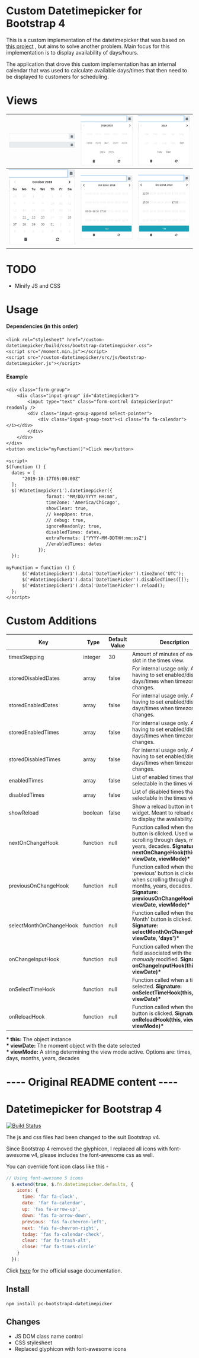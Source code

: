 # Custom Datetimepicker for Bootstrap 4

This is a custom implementation of the datetimepicker that was based on [this project](https://www.jqueryscript.net/time-clock/Date-Time-Picker-Bootstrap-4.html) , but aims to solve another problem. Main focus for this implementation is to display availability of days/hours.

The application that drove this custom implementation has an internal calendar that was used to calculate available days/times that then need to be displayed to customers for scheduling.

# Views

| ![Input Fields](https://github.com/adrianbeloqui/bootstrap4-datetimepicker/blob/master/docs/images/image-01.JPG "Input Fields")  | ![Decade View](https://github.com/adrianbeloqui/bootstrap4-datetimepicker/blob/master/docs/images/image-02.JPG "Decade View")  | ![Year View](https://github.com/adrianbeloqui/bootstrap4-datetimepicker/blob/master/docs/images/image-03.JPG "Year View")  |
|---|---|---|
| ![Month View](https://github.com/adrianbeloqui/bootstrap4-datetimepicker/blob/master/docs/images/image-04.JPG "Month View")  | ![Hours AM View](https://github.com/adrianbeloqui/bootstrap4-datetimepicker/blob/master/docs/images/image-05.JPG "Hours AM View") | ![Hours PM View](https://github.com/adrianbeloqui/bootstrap4-datetimepicker/blob/master/docs/images/image-06.JPG "Hours PM View")  |

# TODO
- Minify JS and CSS

# Usage

#### Dependencies (in this order)

```
<link rel="stylesheet" href="/custom-datetimepicker/build/css/bootstrap-datetimepicker.css">
<script src="/moment.min.js"></script>
<script src="/custom-datetimepicker/src/js/bootstrap-datetimepicker.js"></script>
```

#### Example
```
<div class="form-group">
    <div class="input-group" id="datetimepicker1">
        <input type="text" class="form-control datepickerinput" readonly />
        <div class="input-group-append select-pointer">
            <div class="input-group-text"><i class="fa fa-calendar"></i></div>
        </div>
    </div>
</div>
<button onclick="myFunction()">Click me</button>

<script>
$(function () {
  dates = [
      "2019-10-17T05:00:00Z"
  ];
  $('#datetimepicker1').datetimepicker({
               format: "MM/DD/YYYY HH:mm",
               timeZone: 'America/Chicago',
               showClear: true,
               // keepOpen: true,
               // debug: true,
               ignoreReadonly: true,
               disabledTimes: dates,
               extraFormats: ["YYYY-MM-DDTHH:mm:ssZ"]
               //enabledTimes: dates
            });
  });
  
myFunction = function () {
      $('#datetimepicker1').data('DateTimePicker').timeZone('UTC');
      $('#datetimepicker1').data('DateTimePicker').disabledTimes([]);
      $('#datetimepicker1').data('DateTimePicker').reload();
  };
</script>
```

# Custom Additions

| Key | Type | Default Value | Description |
|---|---|---|---|
| timesStepping  | integer | 30 | Amount of minutes of each time slot in the times view. |
| storedDisabledDates  | array | false | For internal usage only. Avoids having to set enabled/disabled days/times when timezone value changes. |
| storedEnabledDates  | array | false | For internal usage only. Avoids having to set enabled/disabled days/times when timezone value changes. |
| storedEnabledTimes  | array | false | For internal usage only. Avoids having to set enabled/disabled days/times when timezone value changes. |
| storedDisabledTimes  | array | false | For internal usage only. Avoids having to set enabled/disabled days/times when timezone value changes. |
| enabledTimes  | array | false | List of enabled times that are selectable in the times view. |
| disabledTimes  | array | false | List of disabled times that are not selectable in the times view. |
| showReload  | boolean | false | Show a reload button in the widget. Meant to reload data used to display the availability. |
| nextOnChangeHook  | function | null | Function called when the 'next' button is clicked. Used when scrolling through days, months, years, decades. **Signature: nextOnChangeHook(this, viewDate, viewMode)\*** |
| previousOnChangeHook  | function | null | Function called when the 'previous' button is clicked. Used when scrolling through days, months, years, decades. **Signature: previousOnChangeHook(this, viewDate, viewMode)\*** |
| selectMonthOnChangeHook  | function | null | Function called when the 'Select Month' button is clicked. **Signature: selectMonthOnChangeHook(this, viewDate, 'days')\*** |
| onChangeInputHook  | function | null | Function called when the input field associated with the widget is *manually* modified. **Signature: onChangeInputHook(this, viewDate)\*** |
| onSelectTimeHook  | function | null | Function called when a time is selected. **Signature: onSelectTimeHook(this, viewDate)\*** |
| onReloadHook  | function | null | Function called when the 'reload' button is clicked. **Signature: onReloadHook(this, viewDate, viewMode)\*** |

**\* this:** The object instance  
**\* viewDate:** The moment object with the date selected  
**\* viewMode:** A string determining the view mode active. Options are: times, days, months, years, decades 

# ---- Original README content ----

# Datetimepicker for Bootstrap 4
[![Build Status](https://travis-ci.org/pingcheng/bootstrap4-datetimepicker.svg?branch=master)](https://travis-ci.org/pingcheng/bootstrap4-datetimepicker)

The js and css files had been changed to the suit Bootstrap v4.

Since Bootstrap 4 removed the glyphicon, I replaced all icons with font-awesome v4, please includes the font-awesome css as well.

You can override font icon class like this -
```js
// Using font-awesome 5 icons
  $.extend(true, $.fn.datetimepicker.defaults, {
    icons: {
      time: 'far fa-clock',
      date: 'far fa-calendar',
      up: 'fas fa-arrow-up',
      down: 'fas fa-arrow-down',
      previous: 'fas fa-chevron-left',
      next: 'fas fa-chevron-right',
      today: 'fas fa-calendar-check',
      clear: 'far fa-trash-alt',
      close: 'far fa-times-circle'
    }
  });
```
Click [here](http://eonasdan.github.io/bootstrap-datetimepicker/) for the official usage documentation.

## Install
```
npm install pc-bootstrap4-datetimepicker
```

## Changes

* JS DOM class name control
* CSS stylesheet
* Replaced glyphicon with font-awesome icons
